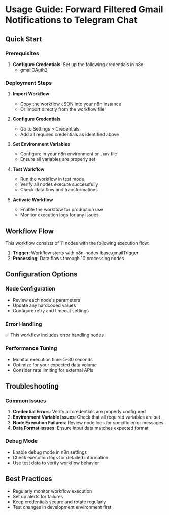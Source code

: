 # Usage Guide: Forward Filtered Gmail Notifications to Telegram Chat

## Quick Start

### Prerequisites
1. **Configure Credentials**: Set up the following credentials in n8n:
   - gmailOAuth2

### Deployment Steps

1. **Import Workflow**
   - Copy the workflow JSON into your n8n instance
   - Or import directly from the workflow file

2. **Configure Credentials**
   - Go to Settings > Credentials
   - Add all required credentials as identified above

3. **Set Environment Variables**
   - Configure in your n8n environment or `.env` file
   - Ensure all variables are properly set

4. **Test Workflow**
   - Run the workflow in test mode
   - Verify all nodes execute successfully
   - Check data flow and transformations

5. **Activate Workflow**
   - Enable the workflow for production use
   - Monitor execution logs for any issues

## Workflow Flow

This workflow consists of 11 nodes with the following execution flow:

1. **Trigger**: Workflow starts with n8n-nodes-base.gmailTrigger
2. **Processing**: Data flows through 10 processing nodes

## Configuration Options

### Node Configuration
- Review each node's parameters
- Update any hardcoded values
- Configure retry and timeout settings

### Error Handling
✅ This workflow includes error handling nodes

### Performance Tuning
- Monitor execution time: 5-30 seconds
- Optimize for your expected data volume
- Consider rate limiting for external APIs

## Troubleshooting

### Common Issues
1. **Credential Errors**: Verify all credentials are properly configured
2. **Environment Variable Issues**: Check that all required variables are set
3. **Node Execution Failures**: Review node logs for specific error messages
4. **Data Format Issues**: Ensure input data matches expected format

### Debug Mode
- Enable debug mode in n8n settings
- Check execution logs for detailed information
- Use test data to verify workflow behavior

## Best Practices
- Regularly monitor workflow execution
- Set up alerts for failures
- Keep credentials secure and rotate regularly
- Test changes in development environment first
